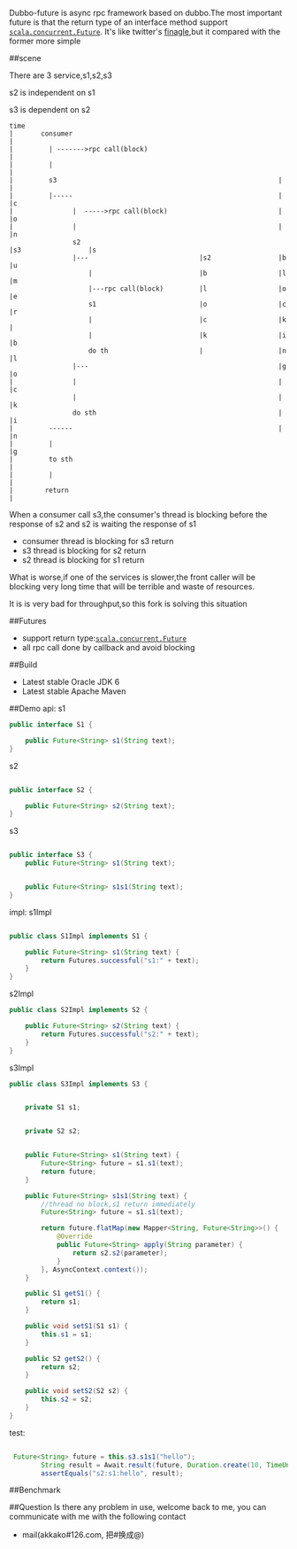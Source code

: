 
Dubbo-future is async rpc framework based on dubbo.The most important future is that the return type of an interface method support [`scala.concurrent.Future`](http://www.scala-lang.org/api/2.10.2/#scala.concurrent.Future).
It's like twitter's [finagle](https://twitter.github.io/finagle),but it compared with the former more simple


##scene

There are 3 service,s1,s2,s3

s2 is independent on s1

s3 is dependent on s2

    time
    |       consumer                                                                        |        
    |         | ------->rpc call(block)                                                     |
    |         |                                                                             |
    |         s3                                                        |                   |
    |         |-----                                                    |                   |c
    |               |  ----->rpc call(block)                            |                   |o
    |               |                                                   |                   |n
                    s2                                                  |s3                 |s
                    |---                            |s2                 |b                  |u
                        |                           |b                  |l                  |m
                        |---rpc call(block)         |l                  |o                  |e
                        s1                          |o                  |c                  |r
                        |                           |c                  |k                  |
                        |                           |k                  |i                  |b
                        do th                       |                   |n                  |l
                    |---                                                |g                  |o
    |               |                                                   |                   |c
                    |                                                   |                   |k
                    do sth                                              |                   |i
    |         ------                                                    |                   |n
    |         |                                                                             |g
    |         to sth                                                                        |
    |         |                                                                             |
    |        return                                                                         |

When a consumer call s3,the consumer's thread is blocking before the response of s2 and s2 is waiting the response of s1
* consumer thread is blocking for s3 return
* s3 thread is blocking for s2 return
* s2 thread is blocking for s1 return

What is worse,if one of the services is slower,the front caller will be blocking very long time
that will be terrible and waste of resources.

It is is very bad for throughput,so this fork is solving this situation



##Futures

* support return type:[`scala.concurrent.Future`](http://www.scala-lang.org/api/2.10.2/#scala.concurrent.Future)
* all rpc call done by callback and avoid blocking

##Build
* Latest stable Oracle JDK 6
* Latest stable Apache Maven

##Demo
api:
s1
```java
public interface S1 {

    public Future<String> s1(String text);
}
```
s2

```java

public interface S2 {

    public Future<String> s2(String text);
}
```

s3
```java

public interface S3 {
    public Future<String> s1(String text);


    public Future<String> s1s1(String text);
}
```

impl:
s1Impl
```java

public class S1Impl implements S1 {

    public Future<String> s1(String text) {
        return Futures.successful("s1:" + text);
    }
}

```

s2Impl
```java
public class S2Impl implements S2 {

    public Future<String> s2(String text) {
        return Futures.successful("s2:" + text);
    }
}

```
s3Impl
```java
public class S3Impl implements S3 {


    private S1 s1;


    private S2 s2;


    public Future<String> s1(String text) {
        Future<String> future = s1.s1(text);
        return future;
    }

    public Future<String> s1s1(String text) {
        //thread no block,s1 return immediately
        Future<String> future = s1.s1(text);

        return future.flatMap(new Mapper<String, Future<String>>() {
            @Override
            public Future<String> apply(String parameter) {
                return s2.s2(parameter);
            }
        }, AsyncContext.context());
    }

    public S1 getS1() {
        return s1;
    }

    public void setS1(S1 s1) {
        this.s1 = s1;
    }

    public S2 getS2() {
        return s2;
    }

    public void setS2(S2 s2) {
        this.s2 = s2;
    }
}
```
test:

```java

 Future<String> future = this.s3.s1s1("hello");
        String result = Await.result(future, Duration.create(10, TimeUnit.SECONDS));
        assertEquals("s2:s1:hello", result);

```
##Benchmark

##Question
Is there any problem in use, welcome back to me, you can communicate with me with the following contact

* mail(akkako#126.com, 把#换成@)
